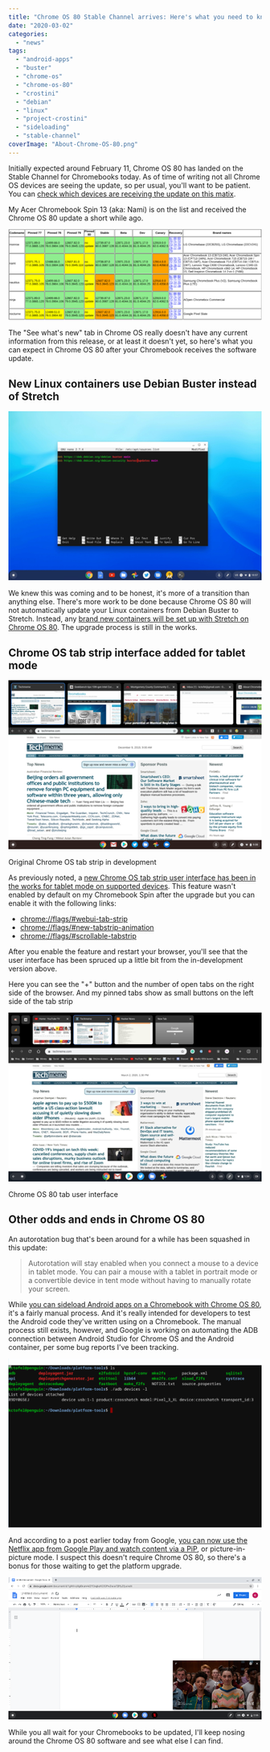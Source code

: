 ```yaml
---
title: "Chrome OS 80 Stable Channel arrives: Here's what you need to know"
date: "2020-03-02"
categories: 
  - "news"
tags: 
  - "android-apps"
  - "buster"
  - "chrome-os"
  - "chrome-os-80"
  - "crostini"
  - "debian"
  - "linux"
  - "project-crostini"
  - "sideloading"
  - "stable-channel"
coverImage: "About-Chrome-OS-80.png"
---
```


Initially expected around February 11, Chrome OS 80 has landed on the Stable Channel for Chromebooks today. As of time of writing not all Chrome OS devices are seeing the update, so per usual, you'll want to be patient. You can [check which devices are receiving the update on this matix](https://cros-updates-serving.appspot.com/).

My Acer Chromebook Spin 13 (aka: Nami) is on the list and received the Chrome OS 80 update a short while ago.

![](images/Chrome-OS-80-stable-channel-update-1024x367.png)

The "See what's new" tab in Chrome OS really doesn't have any current information from this release, or at least it doesn't yet, so here's what you can expect in Chrome OS 80 after your Chromebook receives the software update.

## New Linux containers use Debian Buster instead of Stretch

![](images/Sources-list-showing-Buster-1024x683.png)

We knew this was coming and to be honest, it's more of a transition than anything else. There's more work to be done because Chrome OS 80 will not automatically update your Linux containers from Debian Buster to Stretch. Instead, any [brand new containers will be set up with Stretch on Chrome OS 80](https://www.aboutchromebooks.com/news/chrome-os-80-for-debian-10-buster-linux-crostini-upgrade/). The upgrade process is still in the works.

## Chrome OS tab strip interface added for tablet mode

![](images/Chrome-OS-tablet-tab-strip-1024x682.png)

Original Chrome OS tab strip in development

As previously noted, a [new Chrome OS tab strip user interface has been in the works for tablet mode on supported devices](https://www.aboutchromebooks.com/news/chrome-os-80-adding-a-tab-strip-tablet-optimized-interface-to-chromebooks/). This feature wasn't enabled by default on my Chromebook Spin after the upgrade but you can enable it with the following links:

- [chrome://flags/#webui-tab-strip](//flags/#webui-tab-strip)
- [chrome://flags/#new-tabstrip-animation](chrome://flags/#new-tabstrip-animation)
- [chrome://flags/#scrollable-tabstrip](chrome://flags/#scrollable-tabstrip)

After you enable the feature and restart your browser, you'll see that the user interface has been spruced up a little bit from the in-development version above.

Here you can see the "+" button and the number of open tabs on the right side of the browser. And my pinned tabs show as small buttons on the left side of the tab strip

![](images/Chrome-OS-80-stable-channel-tab-strip-ui-1024x683.png)

Chrome OS 80 tab user interface

## Other odds and ends in Chrome OS 80

An autorotation bug that's been around for a while has been squashed in this update:

> Autorotation will stay enabled when you connect a mouse to a device in tablet mode. You can pair a mouse with a tablet in portrait mode or a convertible device in tent mode without having to manually rotate your screen.

While [you can sideload Android apps on a Chromebook with Chrome OS 80](https://www.aboutchromebooks.com/news/chrome-os-80-how-to-sideload-android-apps-to-a-chromebook/), it's a fairly manual process. And it's really intended for developers to test the Android code they've written using on a Chromebook. The manual process still exists, however, and Google is working on automating the ADB connection between Android Studio for Chrome OS and the Android container, per some bug reports I've been tracking.

![](images/ADB-debugging-Android-on-Chromebook-in-Crostini-1024x683.png)

And according to a post earlier today from Google, [you can now use the Netflix app from Google Play and watch content via a PiP](https://blog.google/products/chromebooks/whats-new-february2020/), or picture-in-picture mode. I suspect this doesn't require Chrome OS 80, so there's a bonus for those waiting to get the platform upgrade.

![](images/netflix-PiP-Chromebook.png)

While you all wait for your Chromebooks to be updated, I'll keep nosing around the Chrome OS 80 software and see what else I can find.
